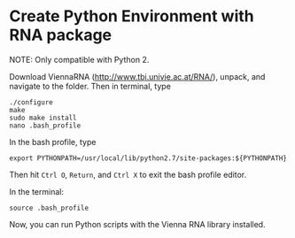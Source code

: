 # Create Python Environment with RNA package
NOTE: Only compatible with Python 2.

Download ViennaRNA (http://www.tbi.univie.ac.at/RNA/), unpack, and navigate to the folder. Then in terminal, type
```
./configure
make
sudo make install
nano .bash_profile
```
In the bash profile, type
```
export PYTHONPATH=/usr/local/lib/python2.7/site-packages:${PYTHONPATH}
```
Then hit ```Ctrl O```, ```Return```,  and ```Ctrl X``` to exit the bash profile editor.

In the terminal:
```
source .bash_profile
```
Now, you can run Python scripts with the Vienna RNA library installed.
